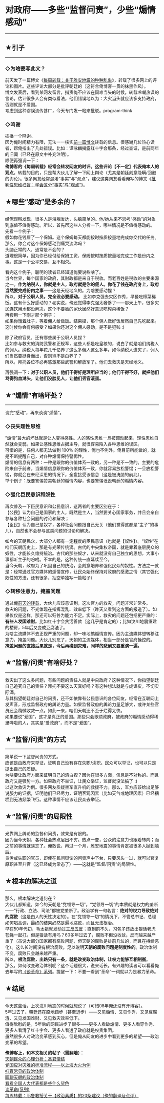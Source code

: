# 对政府——多些“监督问责”，少些“煽情感动” 

-----

 ## ★引子
---

  
 ### ◇为啥要写此文？

  
 前天发了一篇博文《[每周转载：关于雅安地震的种种乱象](https://program-think.blogspot.com/2013/04/weekly-share-48.html)》，转载了很多网上的评论和图片。这些评论大部分是批评朝廷的（这符合俺博客一贯的抹黑作风）。  
 博文发表后，看到某网友留言，指责俺不应该在国难当头的时候，转载冷嘲热讽的言论。估计很多人会有类似看法，他们错误地以为：大灾当头就应该多支持政府，否则就是不爱国。  
 考虑到这种谬误流传甚广，今天专门发一帖来批驳。program-think  
   
 ### ◇鸣谢

  
 插播一个鸣谢。  
 因为俺时间精力有限，无法一一核实[前一篇博文](https://program-think.blogspot.com/2013/04/weekly-share-48.html)转载的信息。很感谢几位热心读者，帮俺指出了几处错误。比如：谭咏麟揭露红十字会那条，经过查证，是前两年的旧闻（已经在原文中补充注明）。  
 顺便再强调一下：  
 **俺博客的《每周转载》经常会转发网友的时评。这些评论【不一定】代表俺本人的观点**。转载的目的，只是帮大伙儿了解一下网上舆论（尤其是朝廷刻意隐瞒/回避的舆论）。很多网友经常混淆“事实”与“观点”，建议这类网友看看俺写的博文《[批判性思维扫盲：学会区分“事实”与“观点”](https://program-think.blogspot.com/2013/05/difference-between-fact-and-opinion.html)》。  
   
   
 ## ★哪些“感动”是多余的？
------------

  
 经俺观察发现，很多人是泪腺发达，头脑简单的。他/她从来不思考“感动”的对象到底值不值得感动。所以，首先帮这些人分析一下，哪些情况是不值得感动的。  
 先看一个例子：  
 假如你花钱雇了一个保姆。这个保姆每天都能按时按质按量地完成你交代的任务。那么，你会对这个保姆感动到痛哭流涕吗？  
 头脑正常的人，通常是不会的？  
 道理很简单，因为你已经付给保姆工资，保姆按时按质按量地完成工作是份内之事。这是一个公平交易，互不相欠。  
   
 看完这个例子，聪明的读者已经知道俺要说些啥了。  
 当今世界，每个国家的政府，其财政都是来自于税收。而老百姓是税收的主要来源之一。**作为纳税人，你就是主人，政府就是你的佣人。你花了钱在政府身上，政府当然要完成份内之事**——这是天经地义的。为啥要感动捏？  
 所以，**对于公职人员，完全没必要感动。** 
 比如李克强去灾区作秀，早餐吃榨菜稀饭。这有什么好感动的？老实说，俺还觉得李克强太奢侈了——那天上午，很多灾民连饮用水都没解决，这个不要脸的家伙居然好意思吃榨菜稀饭？  
 再套用一下刚才那个例子：  
 如果你饿着肚子，等着佣人给做饭。结果捏，那个佣人做好饭居然自己先吃起来。这时候你会有何感受？如果你还对这个佣人感动，是不是犯贱 :)  
   
 除了政府官员，还有哪些属于公职人员捏？  
 比如参与救灾的消防武警和正规军，这些人都是吃皇粮的，说白了就是咱们纳税人的佣人。纳税人每年花几千亿养了这么多佣人这么多年，如今纳税人遭灾了，佣人们当然要挺身而出，否则岂不是白养了？  
 所以，拜托各位不必再感激那些武警和解放军了。他们去救灾是天经地义。  
   
 再强调一下：**对于公职人员，他们干得好是理所应当的；他们干得不好，就把他们骂得狗血淋头，让他们没脸见人，让他们丢官滚蛋。** 
   
   
 ## ★“煽情”有啥坏处？
----------

  
 谈完“感动”，再来谈谈“煽情”。  
   
 ### ◇丧失理性思维

  
 “煽情”最大的坏处就是让人变得感性。人的感性思维一旦被调动起来，理性思维自然就会变弱。如果让感性思维占据主导，就很容易陷入各种思维的误区。  
 可惜的是，任何人都无法做到 100% 的理性，俺也不例外。俺目前所能做的，就是不断提醒自己，对各种煽情保持警惕性。  
 煽情的信息有两种：一种是跟你的价值体系一致的，另一种是不一致的。主要的危险来自于前者。当煽情信息跟你的价值体系一致，你就容易放松警惕；一旦放松警惕，你就会在未经深思的情况下，全盘接受该信息（这是被洗脑的前兆）。  
 举个例子：既要警惕赞美朝廷的煽情内容，也要警惕诋毁朝廷的煽情内容。  
   
 ### ◇强化臣民意识和奴性

  
 再次普及一下臣民意识和公民意识，这两者的主要区别在于：  
 【公民】认为自己是国家的主人，既然是主人，当然要关心国家事务，并且会亲自参与各种社会问题的讨论和解决；  
 【臣民】认为自己是奴才，各种社会问题跟自己无关（他们觉得这都是“主子”的事儿），自然也不会参与这类问题的讨论和解决。  
   
 如今的天朝民众，大部分人都有一定程度的臣民意识（也就是【奴性】）。“奴性”在咱们天朝历史上，那是有光荣传统滴。古代的中央集权帝国，就是靠着底层民众的奴性，才能长久维持统治。古代的那些奴才，从来就没有自己独立的思想，大事小事都听主子的吩咐。不幸的是，这种传统一直延续至今。  
 当今天朝，政府为了巩固自己的统治，会刻意培养和强化民众的奴性。方法之一就是：经常通过官方媒体的煽情宣传，让民众始终保持对政府的感激之情（其它强化奴性的方法，还有很多，抽空单独写一篇帖子）  
   
 ### ◇转移注意力，掩盖问题

  
 通过俺[前天的转载](https://program-think.blogspot.com/2013/04/weekly-share-48.html)，大伙儿应该意识到，这次官方的救灾，问题非常非常多。  
 救灾的问题，不光体现在指挥混乱、效率低下（昨天又看到这方面的报道了）。如果仅仅是这样，那还可以归咎为能力不足。实际上，救灾的问题还包括更严重的：**有些人发国难财**。比如红十字会贪污善款（这几乎是肯定的）；比如汶川地震重建的楼房，5年后又变成豆腐渣了。  
 为啥主流媒体不去正视严重的问题，却一味地搞煽情宣传。因为主流媒体想转移注意力，掩盖问题。大伙儿别忘了，天朝的主流媒体，相当一部分是官府操控的。  
 **掩盖问题的直接后果就是，今后再碰到灾难，同样的悲剧又要重演一遍。** 
   
   
 ## ★“监督/问责”有啥好处？
-------------

  
 救灾出了这么多问题，有些问题的责任人就是中央政府？这种情况下，你指望朝廷自己追究自己的责任？拜托不要这么天真好吗？有这种想法就是与虎谋皮，不切实际滴。  
 与其指望朝廷对自己的问责，还不如依靠有公民意识的各位网友，经常在互联网上发声音，形成监督政府的舆论力量。如果监督政府的舆论力量足够大，或许某些官员还会稍微收敛一点。如此一来，咱们天朝还不至于烂得太快。  
 如果要说“爱国”，这才是真正的爱国。那些只会歌颂政府，被政府的煽情感动得稀里哗啦的人，其实是“爱政府”，而不是“爱国”。  
   
   
 ## ★“监督/问责”的方式
-----------

  
 简单说一下监督问责的方式。  
 应该是由政府来举证，证明自己没有存在失职/渎职。民众可以举证，也可以只是提出自己的质疑。  
 为啥要让政府方面来证明自己的清白捏？因为在很多方面，信息是不对称的。而且政府又是强势一方。如果政府不举证，让民众举证，监督就没法搞了 :(  
 以这次救灾为例。很多网友质疑空军直升机的救援不力。那么，军方应该给出足够说服力的证据，证明他们已经尽力，证明客观因素（比如天气或地理因素）已经糟糕到无法频繁飞行。这种事情不应该让民众去举证。  
   
   
 ## ★“监督/问责”的局限性
------------

  
 光靠网上舆论的监督和问责，效果是有限的。  
 因为当今天朝，各种社会热点层出不穷。热点一变，公众的注意力也跟着转向；而之前的事情就淡忘了。俺敢说，再过一个月，雅安地震的事情肯定被很多人抛到脑后。  
 贪污或失职的官员，即使在民间舆论的问责声中下台，只要风头一过，就可以官复原职甚至升官（这已经成为常态了）——这就是“监督/问责”的局限性。  
   
   
 ## ★根本的解决之道
--------

  
 那么，根本解决之道何在？  
 大伙儿都知道，如今的天朝是“党领导一切”。“党领导一切”的本质就是权力的垄断——“行政、立法、司法”都被党垄断了。政治学有一句名言：**绝对的权力导致绝对的腐败**（这是由人的天性决定的）。在”党领导一切“的情况下，不管总书记、总理如何唱高调，最终的结果必然是遍地腐败，而且无法根治。  
 早在50年代初，毛太祖就发动过[三反五反](https://zh.wikipedia.org/wiki/%E4%B8%89%E5%8F%8D%E4%BA%94%E5%8F%8D)；直到前不久，习包子还放出狠话老虎苍蝇一起打。但是狠话有用吗？60多年过去了，腐败不但没收敛，反而越来越严重了（虽说大部分国家都有腐败问题，但天朝的腐败是排前几位的，而且在持续恶化）。这么长时间没有根治腐败，足以说明**天朝的腐败问题是制度性的**。政治体制不变，腐败只会越来越严重。  
 所以，**根治腐败，出路只有一条，就是改变政治体制，让权力能够互相制衡**。  
 那么，如何改变政治体制呢？这个话题很大，说来话长。有兴趣的读者可以看看俺去年写的[《谈革命》系列](https://program-think.blogspot.com/2011/12/revolution-0.html)。提醒一下：不要一看到“革命”一词就以为是暴力革命。  
   
   
 ## ★结尾
---

  
 今天这些话，上次汶川地震的时候就想说了（可惜08年俺还没有开博客）。  
 5年过去了，朝廷还在原地踏步（甚至退步）——又见煽情、又见作秀、又见豆腐渣、又见发国难财、又见救灾效率低下。  
 值得欣慰的是，5年后的网民进步了很多——更多人看破煽情、更多人看穿作秀、更多人看清了红十字会、更多人看透了政府就是权贵集团。  
 虽然很多人对政治变革感到灰心，但是俺从网友的进步中看到更多的希望——政治变革的希望。  
   
   
 **俺博客上，和本文相关的帖子（需翻墙）**：  
 [天朝民众的心理分析：圣君情结](https://program-think.blogspot.com/2012/12/emperor-complex.html)  
 [党国应对灾难的标准流程——以上海大火为例](https://program-think.blogspot.com/2010/11/sop-of-shanghai-fire.html)  
 [扫盲常见的政治体制](https://program-think.blogspot.com/2012/07/form-of-government.html)  
 [聊聊天朝的政治体制](https://program-think.blogspot.com/2012/07/form-of-government-in-china.html)  
 [看看全国人大代表都是些什么货色](https://program-think.blogspot.com/2012/03/national-people-congress.html)  
 [谈革命(系列)](https://program-think.blogspot.com/2011/12/revolution-0.html)  
 [每周转载：耶鲁教授关于【政治素质】的20条建议（俺的翻译及点评）](https://program-think.blogspot.com/2017/02/weekly-share-109.html) 